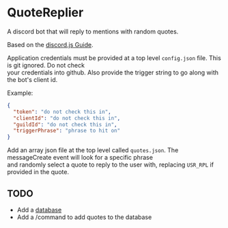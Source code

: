 # QuoteReplier

A discord bot that will reply to mentions with random quotes.

Based on the [discord.js Guide](https://discordjs.guide/).  

Application credentials must be provided at a top level `config.json` file. This is git ignored. Do not check  
your credentials into github. Also provide the trigger string to go along with the bot's client id.  

Example:

```json
{
  "token": "do not check this in",
  "clientId": "do not check this in",
  "guildId": "do not check this in",
  "triggerPhrase": "phrase to hit on"
}
```

Add an array json file at the top level called `quotes.json`. The messageCreate event will look for a specific phrase  
and randomly select a quote to reply to the user with, replacing `USR_RPL` if provided in the quote.  

## TODO

- Add a [database](https://discordjs.guide/sequelize/#installing-and-using-sequelize)
- Add a /command to add quotes to the database